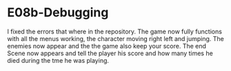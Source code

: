 # E08b-Debugging
I fixed the errors that where in the repository. The game now fully functions with all the menus working, the character moving right left and jumping. The enemies now appear and the the game also keep your score. The end Scene now appears and tell the player his score and how many times he died during the tme he was playing. 
